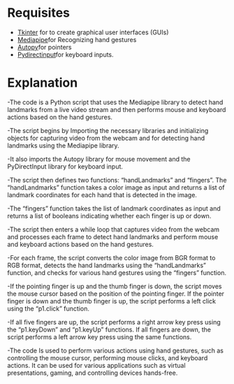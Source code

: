 # Requisites 

* [Tkinter](https://pypi.org/project/tk-tools/) for to create graphical user interfaces (GUIs)
* [Mediapipe](https://pypi.org/project/mediapipe/)for Recognizing hand gestures
* [Autopy](https://pypi.org/project/autopy/)for pointers
* [Pydirectinput](https://pypi.org/project/PyDirectInput/)for keyboard inputs.

# Explanation

-The code is a Python script that uses the Mediapipe library to detect hand landmarks from a live video stream and then performs mouse and keyboard actions based on the hand gestures.

-The script begins by Importing the necessary libraries and initializing objects for capturing video from the webcam and for detecting hand landmarks using the Mediapipe library. 

-It also imports the Autopy library for mouse movement and the PyDirectInput library for keyboard input.

-The script then defines two functions: “handLandmarks” and “fingers”. The “handLandmarks” function takes a color image as input and returns a list of landmark coordinates for each hand that is detected in the image. 

-The “fingers” function takes the list of landmark coordinates as input and returns a list of booleans indicating whether each finger is up or down.

-The script then enters a while loop that captures video from the webcam and processes each frame to detect hand landmarks and perform mouse and keyboard actions based on the hand gestures. 

-For each frame, the script converts the color image from BGR format to RGB format, detects the hand landmarks using the “handLandmarks” function, and checks for various hand gestures using the “fingers” function.

-If the pointing finger is up and the thumb finger is down, the script moves the mouse cursor based on the position of the pointing finger. If the pointer finger is down and the thumb finger is up, the script performs a left click using the “p1.click” function. 

-If all five fingers are up, the script performs a right arrow key press using the “p1.keyDown” and “p1.keyUp” functions. If all fingers are down, the script performs a left arrow key press using the same functions.

-The code Is used to perform various actions using hand gestures, such as controlling the mouse cursor, performing mouse clicks, and keyboard actions. It can be used for various applications such as virtual presentations, gaming, and controlling devices hands-free.
